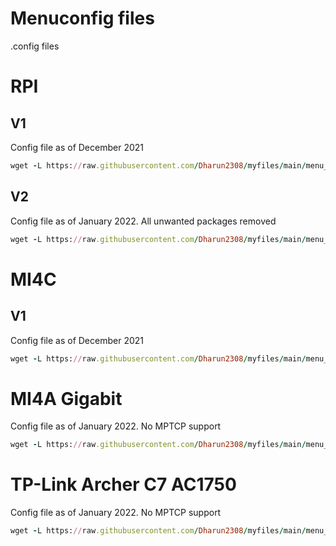 # Menuconfig files

.config files 


# RPI

## V1
Config file as of December 2021
```ruby
wget -L https://raw.githubusercontent.com/Dharun2308/myfiles/main/menu_config_files/RPI/v1/.config
```

## V2 
Config file as of January 2022. All unwanted packages removed
```ruby
wget -L https://raw.githubusercontent.com/Dharun2308/myfiles/main/menu_config_files/RPI/v2/.config
```


# MI4C

## V1
Config file as of December 2021
```ruby
wget -L https://raw.githubusercontent.com/Dharun2308/myfiles/main/menu_config_files/MI4C/v1/.config
```

# MI4A Gigabit

Config file as of January 2022. No MPTCP support
```ruby
wget -L https://raw.githubusercontent.com/Dharun2308/myfiles/main/menu_config_files/MI4A_Gigabit/.config
```


# TP-Link Archer C7 AC1750

Config file as of January 2022. No MPTCP support
```ruby
wget -L https://raw.githubusercontent.com/Dharun2308/myfiles/main/menu_config_files/TP-Link_Archer_C7_AC1750/.config
```
